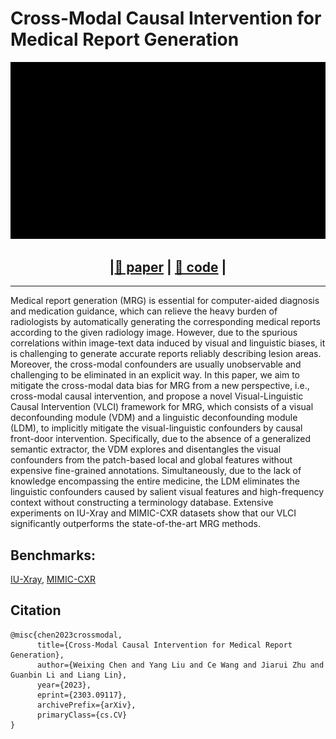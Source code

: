 # Cross-Modal Causal Intervention for Medical Report Generation

<div align=center>

![Image](vlci_demo.gif)

## |[📜 paper](https://arxiv.org/pdf/2303.09117.pdf) | [🌌 code](https://github.com/WissingChen/VLCI) |

</div>

---



Medical report generation (MRG) is essential for computer-aided diagnosis and medication guidance, which can relieve the heavy burden of radiologists by automatically generating the corresponding medical reports according to the given radiology image. However, due to the spurious correlations within image-text data induced by visual and linguistic biases, it is challenging to generate accurate reports reliably describing lesion areas. Moreover, the cross-modal confounders are usually unobservable and challenging to be eliminated in an explicit way. In this paper, we aim to mitigate the cross-modal data bias for MRG from a new perspective, i.e., cross-modal causal intervention, and propose a novel Visual-Linguistic Causal Intervention (VLCI) framework for MRG, which consists of a visual deconfounding module (VDM) and a linguistic deconfounding module (LDM), to implicitly mitigate the visual-linguistic confounders by causal front-door intervention. Specifically, due to the absence of a generalized semantic extractor, the VDM explores and disentangles the visual confounders from the patch-based local and global features without expensive fine-grained annotations. Simultaneously, due to the lack of knowledge encompassing the entire medicine, the LDM eliminates the linguistic confounders caused by salient visual features and high-frequency context without constructing a terminology database. Extensive experiments on IU-Xray and MIMIC-CXR datasets show that our VLCI significantly outperforms the state-of-the-art MRG methods.
    
## Benchmarks: 
[IU-Xray](https://pubmed.ncbi.nlm.nih.gov/26133894/), [MIMIC-CXR](https://physionet.org/content/mimic-cxr/2.0.0/#files-panel) 

## Citation    
```
@misc{chen2023crossmodal,
      title={Cross-Modal Causal Intervention for Medical Report Generation}, 
      author={Weixing Chen and Yang Liu and Ce Wang and Jiarui Zhu and Guanbin Li and Liang Lin},
      year={2023},
      eprint={2303.09117},
      archivePrefix={arXiv},
      primaryClass={cs.CV}
}
```